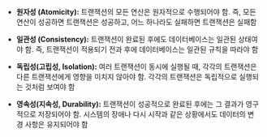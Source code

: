 - **원자성 (Atomicity):** 트랜잭션의 모든 연산은 원자적으로 수행되어야 함. 즉, 모든 연산이 성공하면 트랜잭션은 성공하고, 어느 하나라도 실패하면 트랜잭션은 실패함
    
- **일관성 (Consistency):** 트랜잭션이 완료된 후에도 데이터베이스는 일관된 상태여야 함. 즉, 트랜잭션이 적용되기 전과 후에 데이터베이스는 일관된 규칙을 따라야 함
    
- **독립성(고립성, Isolation):** 여러 트랜잭션이 동시에 실행될 때, 각각의 트랜잭션은 다른 트랜잭션에게 영향을 미치지 않아야 함. 각각의 트랜잭션은 독립적으로 실행되는 것처럼 보여야 함
    
- **영속성(지속성, Durability):** 트랜잭션이 성공적으로 완료된 후에는 그 결과가 영구적으로 저장되어야 함. 시스템의 장애나 다시 시작과 같은 상황에서도 데이터의 변경 사항은 유지되어야 함
